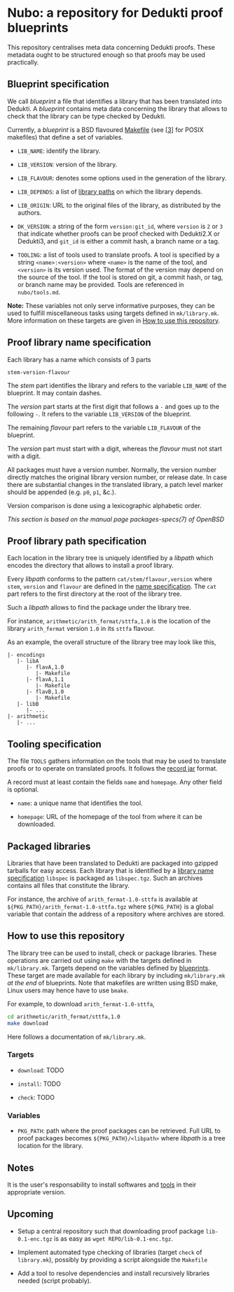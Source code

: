 Nubo: a repository for Dedukti proof blueprints
===============================================

This repository centralises meta data concerning Dedukti proofs. These metadata
ought to be structured enough so that proofs may be used practically.

Blueprint specification
-----------------------

We call *blueprint* a file that identifies a library that has been translated
into Dedukti. A *blueprint* contains meta data concerning the library that
allows to check that the library can be type checked by Dedukti.

Currently, a *blueprint* is a BSD flavoured [Makefile][2] (see [[3]] for POSIX
makefiles) that define a set of variables.

- `LIB_NAME`: identify the library.

- `LIB_VERSION`: version of the library.

- `LIB_FLAVOUR`: denotes some options used in the generation of the library.

- `LIB_DEPENDS`: a list of [library paths](#proof-library-path-specification) on
  which the library depends.

- `LIB_ORIGIN`: URL to the original files of the library, as distributed by the
  authors.

- `DK_VERSION`: a string of the form `version:git_id`, where `version` is `2`
  or `3` that indicate whether proofs can be proof checked with Dedukti2.X or
  Dedukti3, and `git_id` is either a commit hash, a branch name or a tag.

- `TOOLING`: a list of tools used to translate proofs. A tool is specified by
  a string `<name>:<version>` where `<name>` is the name of the tool, and
  `<version>` is its version used. The format of the version may depend on the
  source of the tool. If the tool is stored on git, a commit hash, or tag, or
  branch name may be provided. Tools are referenced in `nubo/tools.md`.
  
**Note:**
These variables not only serve informative purposes, they can be used to fulfill
miscellaneous tasks using targets defined in `mk/library.mk`. More information
on these targets are given in
[How to use this repository](#how-to-use-this-repository).
  
Proof library name specification
--------------------------------

Each library has a name which consists of 3 parts

```
stem-version-flavour
```

The _stem_ part identifies the library and refers to the variable `LIB_NAME` of
the blueprint. It may contain dashes.

The _version_ part starts at the first digit that follows a `-` and goes up to
the following `-`. It refers to the variable `LIB_VERSION` of the blueprint.

The remaining _flavour_ part refers to the variable `LIB_FLAVOUR` of the
blueprint.

The _version_ part must start with a digit, whereas the _flavour_ must not
start with a digit.

All packages must have a version number. Normally, the version number directly
matches the original library version number, or release date. In case there are
substantial changes in the translated library, a patch level marker should be
appended (e.g. `p0`, `p1`, &c.).

Version comparison is done using a lexicographic alphabetic order.

_This section is based on the manual page packages-specs(7) of OpenBSD_

Proof library path specification
--------------------------------

Each location in the library tree is uniquely identified by a *libpath*
which encodes the directory that allows to install a proof library.

Every *libpath* conforms to the pattern `cat/stem/flavour,version` 
where `stem`, `version` and `flavour` are defined in the
[name specification](#proof-library-name-specification). The `cat` part
refers to the first directory at the root of the library tree.

Such a *libpath* allows to find the package under the library tree.

For instance, `arithmetic/arith_fermat/sttfa,1.0` is the location of the library
`arith_fermat` version `1.0` in its `sttfa` flavour.

As an example, the overall structure of the library tree may look like this,
```
|- encodings
   |- libA
      |- flavA,1.0
         |- Makefile
      |- flavA,1.1
         |- Makefile
      |- flavB,1.0
         |- Makefile
   |- libB
      |- ...
|- arithmetic
   |- ...
```

Tooling specification
---------------------

The file `TOOLS` gathers information on the tools that may be used to translate
proofs or to operate on translated proofs. It follows the [record jar][1] 
format.

A record must at least contain the fields `name` and `homepage`. Any other field
is optional.

- `name`: a unique name that identifies the tool.

- `homepage`: URL of the homepage of the tool from where it can be downloaded.

Packaged libraries
------------------

Libraries that have been translated to Dedukti are packaged into gzipped
tarballs for easy access. Each library that is identified by a
[library name specification](#proof-library-name-specification) `libspec` is
packaged as `libspec.tgz`. Such an archives contains all files that constitute
the library.

For instance, the archive of `arith_fermat-1.0-sttfa` is available at
`${PKG_PATH}/arith_fermat-1.0-sttfa.tgz` where `${PKG_PATH}` is a global
variable that contain the address of a repository where archives are stored.

How to use this repository
--------------------------

The library tree can be used to install, check or package libraries. These
operations are carried out using `make` with the targets defined in
`mk/library.mk`. Targets depend on the variables defined by
[blueprints](#bluprints-specification). These target are made available for
each library by including `mk/library.mk` _at the end_ of blueprints. Note
that makefiles are written using BSD make, Linux users may hence have to use
`bmake`.

For example, to download `arith_fermat-1.0-sttfa`,

``` sh
cd arithmetic/arith_fermat/sttfa,1.0
make download
```

Here follows a documentation of `mk/library.mk`.

### Targets

- `download`: TODO

- `install`: TODO

- `check`: TODO

### Variables

- `PKG_PATH`: path where the proof packages can be retrieved. Full URL to proof
  packages becomes `${PKG_PATH}/<libpath>` where _libpath_ is a tree location
  for the library.

Notes
-----

It is the user's responsability to install softwares and
[tools](#tooling-specification) in their appropriate version.

Upcoming
--------

- Setup a central repository such that downloading proof package
  `lib-0.1-enc.tgz` is as easy as `wget REPO/lib-0.1-enc.tgz`.
  
- Implement automated type checking of libraries (target `check` of
  `library.mk`), possibly by providing a script alongside the `Makefile`
  
- Add a tool to resolve dependencies and install recursively libraries needed
  (script probably).

[1]: https://tools.ietf.org/html/draft-phillips-record-jar-01
[2]: https://man.openbsd.org/make.1
[3]: https://pubs.opengroup.org/onlinepubs/009695299/utilities/make.html
